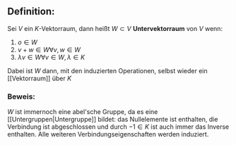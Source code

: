 ## Definition:
Sei $V$ ein $K$-Vektorraum, dann heißt $W \subset V$ **Untervektorraum** von $V$ wenn:
1. $o \in W$
2. $v + w \in W \forall v,w \in W$
3. $\lambda v \in W \forall v \in W, \lambda \in K$

Dabei ist $W$ dann, mit den induzierten Operationen, selbst wieder ein [[Vektorraum]] über $K$
### Beweis:
$W$ ist immernoch eine abel'sche Gruppe, da es eine [[Untergruppen|Untergruppe]] bildet: das Nullelemente ist enthalten, die Verbindung ist abgeschlossen und durch $-1 \in K$ ist auch immer das Inverse enthalten. Alle weiteren Verbindungseigenschaften werden induziert.